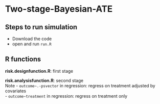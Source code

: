 # Two-stage-Bayesian-ATE

## Steps to run simulation
- Download the code
- open and run `run.R`

## R functions
**risk.designfunction.R**: first stage  

**risk.analysisfunction.R**: second stage  
Note
     - `outcome~.-psvector` in regression: regress on treatment adjusted by covariates  
     - `outcome~treatment` in regression: regress on treatment only  
  
